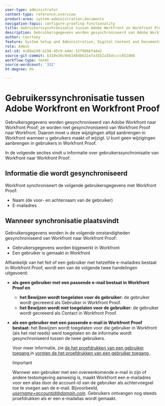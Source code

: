 ```yaml
---
user-type: administrator
content-type: reference;overview
product-area: system-administration;documents
navigation-topic: configure-proofing-functionality
title: Gebruikerssynchronisatie tussen Adobe Workfront en Workfront Proof
description: Gebruikersgegevens worden gesynchroniseerd van Adobe Workfront naar Workfront Proof; ze worden niet gesynchroniseerd van Workfront Proof naar Workfront. Daarom moet u deze wijzigingen altijd aanbrengen in Workfront wanneer u gebruikers maakt of wijzigt. U kunt geen wijzigingen aanbrengen in gebruikers in Workfront Proof.
author: Courtney
feature: System Setup and Administration, Digital Content and Documents
role: Admin
exl-id: 4c88a249-b156-45c9-a44c-32f906bfa8a2
source-git-commit: b310e36c9eb148db631e7a3552a35dcccc652d60
workflow-type: tm+mt
source-wordcount: '332'
ht-degree: 0%

---
```


# Gebruikerssynchronisatie tussen Adobe Workfront en Workfront Proof

Gebruikersgegevens worden gesynchroniseerd van Adobe Workfront naar Workfront Proof; ze worden niet gesynchroniseerd van Workfront Proof naar Workfront. Daarom moet u deze wijzigingen altijd aanbrengen in Workfront wanneer u gebruikers maakt of wijzigt. U kunt geen wijzigingen aanbrengen in gebruikers in Workfront Proof.

In de volgende secties vindt u informatie over gebruikerssynchronisatie van Workfront naar Workfront Proof:

## Informatie die wordt gesynchroniseerd

Workfront synchroniseert de volgende gebruikersgegevens met Workfront Proof:

* Naam (de voor- en achternaam van de gebruiker)
* E-mailadres

## Wanneer synchronisatie plaatsvindt

Gebruikersgegevens worden in de volgende omstandigheden gesynchroniseerd van Workfront naar Workfront Proof:

* Gebruikersgegevens worden bijgewerkt in Workfront
* Een gebruiker is gemaakt in Workfront

Afhankelijk van het feit of een gebruiker met hetzelfde e-mailadres bestaat in Workfront Proof, wordt een van de volgende twee handelingen uitgevoerd:

* **als geen gebruiker met een passende e-mail bestaat in Workfront Proof en**

   * **het Bewijzen wordt toegelaten voor de gebruiker:** de gebruiker wordt gecreeerd als Gebruiker in Workfront Proof.
   * **het Bewijzen wordt niet toegelaten voor de gebruiker:** de gebruiker wordt gecreeerd als Contact in Workfront Proof.

* **als een gebruiker met een passende e-mail in Workfront Proof bestaat:** het Bewijzen wordt toegelaten voor die gebruiker in Workfront (als het niet reeds) werd toegelaten en de informatie wordt gesynchroniseerd tussen de twee gebruikers.

  Voor meer informatie, zie [ de het proefdrukken van een gebruiker toegang ](../../../administration-and-setup/manage-workfront/configure-proofing/configure-a-users-proofing-access.md) in [ vormen de het proefdrukken van een gebruiker toegang ](../../../administration-and-setup/manage-workfront/configure-proofing/configure-a-users-proofing-access.md).

  >[!IMPORTANT]
  >
  >Wanneer een gebruiker met een overeenkomende e-mail in zijn of andere testomgeving aanwezig is, maakt Workfront een e-mailadres voor een alias door de account-id van de gebruiker als achtervoegsel toe te voegen aan de e-mail. Bijvoorbeeld, *username+accountid@domain.com*. Gebruikers ontvangen nog steeds proefdrukken als er een e-mailalias wordt gemaakt.
